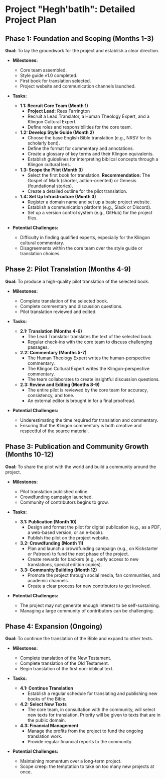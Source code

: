 # Project "Hegh'batlh": Detailed Project Plan

## Phase 1: Foundation and Scoping (Months 1-3)

**Goal:** To lay the groundwork for the project and establish a clear direction.

*   **Milestones:**
    *   Core team assembled.
    *   Style guide v1.0 completed.
    *   First book for translation selected.
    *   Project website and communication channels launched.

*   **Tasks:**
    *   **1.1: Recruit Core Team (Month 1)**
        *   **Project Lead:** Rees Farrington
        *   Recruit a Lead Translator, a Human Theology Expert, and a Klingon Cultural Expert.
        *   Define roles and responsibilities for the core team.
    *   **1.2: Develop Style Guide (Month 2)**
        *   Choose the base English Bible translation (e.g., NRSV for its scholarly bent).
        *   Define the format for commentary and annotations.
        *   Create a glossary of key terms and their Klingon equivalents.
        *   Establish guidelines for interpreting biblical concepts through a Klingon cultural lens.
    *   **1.3: Scope the Pilot (Month 3)**
        *   Select the first book for translation. **Recommendation:** The Gospel of Mark (shorter, action-oriented) or Genesis (foundational stories).
        *   Create a detailed outline for the pilot translation.
    *   **1.4: Set Up Infrastructure (Month 3)**
        *   Register a domain name and set up a basic project website.
        *   Establish a communication platform (e.g., Slack or Discord).
        *   Set up a version control system (e.g., GitHub) for the project files.

*   **Potential Challenges:**
    *   Difficulty in finding qualified experts, especially for the Klingon cultural commentary.
    *   Disagreements within the core team over the style guide or translation choices.

## Phase 2: Pilot Translation (Months 4-9)

**Goal:** To produce a high-quality pilot translation of the selected book.

*   **Milestones:**
    *   Complete translation of the selected book.
    *   Complete commentary and discussion questions.
    *   Pilot translation reviewed and edited.

*   **Tasks:**
    *   **2.1: Translation (Months 4-6)**
        *   The Lead Translator translates the text of the selected book.
        *   Regular check-ins with the core team to discuss challenging passages.
    *   **2.2: Commentary (Months 5-7)**
        *   The Human Theology Expert writes the human-perspective commentary.
        *   The Klingon Cultural Expert writes the Klingon-perspective commentary.
        *   The team collaborates to create insightful discussion questions.
    *   **2.3: Review and Editing (Months 8-9)**
        *   The entire pilot is reviewed by the core team for accuracy, consistency, and tone.
        *   An external editor is brought in for a final proofread.

*   **Potential Challenges:**
    *   Underestimating the time required for translation and commentary.
    *   Ensuring that the Klingon commentary is both creative and respectful of the source material.

## Phase 3: Publication and Community Growth (Months 10-12)

**Goal:** To share the pilot with the world and build a community around the project.

*   **Milestones:**
    *   Pilot translation published online.
    *   Crowdfunding campaign launched.
    *   Community of contributors begins to grow.

*   **Tasks:**
    *   **3.1: Publication (Month 10)**
        *   Design and format the pilot for digital publication (e.g., as a PDF, a web-based version, or an e-book).
        *   Publish the pilot on the project website.
    *   **3.2: Crowdfunding (Month 11)**
        *   Plan and launch a crowdfunding campaign (e.g., on Kickstarter or Patreon) to fund the next phase of the project.
        *   Create rewards for backers (e.g., early access to new translations, special edition copies).
    *   **3.3: Community Building (Month 12)**
        *   Promote the project through social media, fan communities, and academic channels.
        *   Create a clear process for new contributors to get involved.

*   **Potential Challenges:**
    *   The project may not generate enough interest to be self-sustaining.
    *   Managing a large community of contributors can be challenging.

## Phase 4: Expansion (Ongoing)

**Goal:** To continue the translation of the Bible and expand to other texts.

*   **Milestones:**
    *   Complete translation of the New Testament.
    *   Complete translation of the Old Testament.
    *   Begin translation of the first non-biblical text.

*   **Tasks:**
    *   **4.1: Continue Translation**
        *   Establish a regular schedule for translating and publishing new books of the Bible.
    *   **4.2: Select New Texts**
        *   The core team, in consultation with the community, will select new texts for translation. Priority will be given to texts that are in the public domain.
    *   **4.3: Financial Management**
        *   Manage the profits from the project to fund the ongoing translation work.
        *   Provide regular financial reports to the community.

*   **Potential Challenges:**
    *   Maintaining momentum over a long-term project.
    *   Scope creep: the temptation to take on too many new projects at once.
